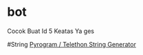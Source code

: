 # bot

Cocok Buat Id 5 Keatas Ya ges

#String
[Pyrogram / Telethon String Generator](tg://user?id=5335343977)
